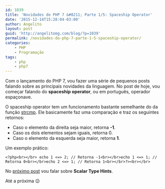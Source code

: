 ```yaml
---
id: 1039
title: 'Novidades do PHP 7 &#8211; Parte 1/5: Spaceship Operator'
date: '2015-12-14T15:28:04-03:00'
author: Angelito
layout: post
guid: 'http://angelitomg.com/blog/?p=1039'
permalink: /novidades-do-php-7-parte-1-5-spaceship-operator/
categories:
    - PHP
    - Programação
tags:
    - php
    - php7
---
```


Com o lançamento do PHP 7, vou fazer uma série de pequenos posts falando sobre as principais novidades da linguagem. No post de hoje, vou começar falando do **spaceship operator**, ou em português, operador espaçonave.

O spaceship operator tem um funcionamento bastante semelhante do da função [strcmp](http://angelitomg.com/blog/comparando-string-com-php/). Ele basicamente faz uma comparação e traz os seguintes retornos:

- Caso o elemento da direita seja maior, retorna **-1**.
- Caso os dois elementos sejam iguais, retorna 0.
- Caso o elemento da esquerda seja maior, retorna **1**.

Um exemplo prático:

`<?php<br></br> echo 1 <=> 2; // Retorna -1<br></br>echo 1 <=> 1; // Retorna 0<br></br>echo 2 <=> 1; // Retorna 1<br></br>?><br></br>`

No [próximo post](http://angelitomg.com/blog/novidades-do-php-7-parte-2-5-scalar-type-hints/) vou falar sobre **Scalar Type Hints**.

Até a próxima 😉
